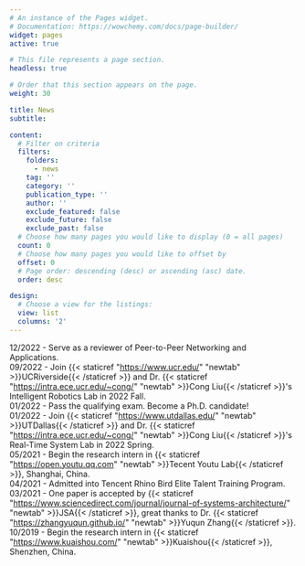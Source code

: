 ```yaml
---
# An instance of the Pages widget.
# Documentation: https://wowchemy.com/docs/page-builder/
widget: pages
active: true

# This file represents a page section.
headless: true

# Order that this section appears on the page.
weight: 30

title: News
subtitle:

content:
  # Filter on criteria
  filters:
    folders:
      - news
    tag: ''
    category: ''
    publication_type: ''
    author: ''
    exclude_featured: false
    exclude_future: false
    exclude_past: false
  # Choose how many pages you would like to display (0 = all pages)
  count: 0
  # Choose how many pages you would like to offset by
  offset: 0
  # Page order: descending (desc) or ascending (asc) date.
  order: desc

design:
  # Choose a view for the listings:
  view: list
  columns: '2'
---
```

12/2022 - Serve as a reviewer of Peer-to-Peer Networking and Applications.<br>
09/2022 - Join {{< staticref "https://www.ucr.edu/" "newtab" >}}UCRiverside{{< /staticref >}} and Dr. {{< staticref "https://intra.ece.ucr.edu/~cong/" "newtab" >}}Cong Liu{{< /staticref >}}'s Intelligent Robotics Lab in 2022 Fall.<br>
01/2022 - Pass the qualifying exam. Become a Ph.D. candidate!<br>
01/2022 - Join {{< staticref "https://www.utdallas.edu/" "newtab" >}}UTDallas{{< /staticref >}} and Dr. {{< staticref "https://intra.ece.ucr.edu/~cong/" "newtab" >}}Cong Liu{{< /staticref >}}'s Real-Time System Lab in 2022 Spring.<br>
05/2021 - Begin the research intern in {{< staticref "https://open.youtu.qq.com" "newtab" >}}Tecent Youtu Lab{{< /staticref >}}, Shanghai, China.<br>
04/2021 - Admitted into Tencent Rhino Bird Elite Talent Training Program.<br>
03/2021 - One paper is accepted by {{< staticref "https://www.sciencedirect.com/journal/journal-of-systems-architecture/" "newtab" >}}JSA{{< /staticref >}}, great thanks to Dr. {{< staticref "https://zhangyuqun.github.io/" "newtab" >}}Yuqun Zhang{{< /staticref >}}.<br>
10/2019 - Begin the research intern in {{< staticref "https://www.kuaishou.com/" "newtab" >}}Kuaishou{{< /staticref >}}, Shenzhen, China.<br>